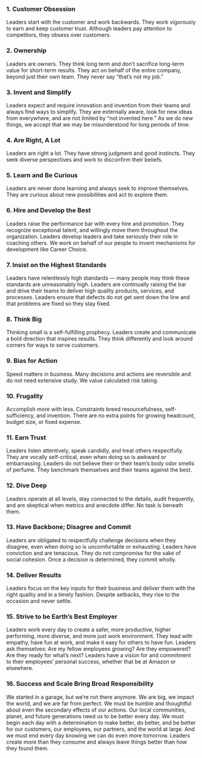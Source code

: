 ### 1. Customer Obsession
Leaders start with the customer and work backwards. They work vigorously to earn and keep customer trust. Although leaders pay attention to competitors, they obsess over customers.

### 2. Ownership
Leaders are owners. They think long term and don’t sacrifice long-term value for short-term results. They act on behalf of the entire company, beyond just their own team. They never say “that’s not my job.”

### 3. Invent and Simplify
Leaders expect and require innovation and invention from their teams and always find ways to simplify. They are externally aware, look for new ideas from everywhere, and are not limited by “not invented here.” As we do new things, we accept that we may be misunderstood for long periods of time.

### 4. Are Right, A Lot
Leaders are right a lot. They have strong judgment and good instincts. They seek diverse perspectives and work to disconfirm their beliefs.

### 5. Learn and Be Curious
Leaders are never done learning and always seek to improve themselves. They are curious about new possibilities and act to explore them.

### 6. Hire and Develop the Best
Leaders raise the performance bar with every hire and promotion. They recognize exceptional talent, and willingly move them throughout the organization. Leaders develop leaders and take seriously their role in coaching others. We work on behalf of our people to invent mechanisms for development like Career Choice.

### 7. Insist on the Highest Standards
Leaders have relentlessly high standards — many people may think these standards are unreasonably high. Leaders are continually raising the bar and drive their teams to deliver high quality products, services, and processes. Leaders ensure that defects do not get sent down the line and that problems are fixed so they stay fixed.

### 8. Think Big
Thinking small is a self-fulfilling prophecy. Leaders create and communicate a bold direction that inspires results. They think differently and look around corners for ways to serve customers.

### 9. Bias for Action
Speed matters in business. Many decisions and actions are reversible and do not need extensive study. We value calculated risk taking.

### 10. Frugality
Accomplish more with less. Constraints breed resourcefulness, self-sufficiency, and invention. There are no extra points for growing headcount, budget size, or fixed expense.

### 11. Earn Trust
Leaders listen attentively, speak candidly, and treat others respectfully. They are vocally self-critical, even when doing so is awkward or embarrassing. Leaders do not believe their or their team’s body odor smells of perfume. They benchmark themselves and their teams against the best.

### 12. Dive Deep
Leaders operate at all levels, stay connected to the details, audit frequently, and are skeptical when metrics and anecdote differ. No task is beneath them.

### 13. Have Backbone; Disagree and Commit
Leaders are obligated to respectfully challenge decisions when they disagree, even when doing so is uncomfortable or exhausting. Leaders have conviction and are tenacious. They do not compromise for the sake of social cohesion. Once a decision is determined, they commit wholly.

### 14. Deliver Results
Leaders focus on the key inputs for their business and deliver them with the right quality and in a timely fashion. Despite setbacks, they rise to the occasion and never settle.

### 15. Strive to be Earth’s Best Employer
Leaders work every day to create a safer, more productive, higher performing, more diverse, and more just work environment. They lead with empathy, have fun at work, and make it easy for others to have fun. Leaders ask themselves: Are my fellow employees growing? Are they empowered? Are they ready for what’s next? Leaders have a vision for and commitment to their employees’ personal success, whether that be at Amazon or elsewhere.

### 16. Success and Scale Bring Broad Responsibility
We started in a garage, but we’re not there anymore. We are big, we impact the world, and we are far from perfect. We must be humble and thoughtful about even the secondary effects of our actions. Our local communities, planet, and future generations need us to be better every day. We must begin each day with a determination to make better, do better, and be better for our customers, our employees, our partners, and the world at large. And we must end every day knowing we can do even more tomorrow. Leaders create more than they consume and always leave things better than how they found them.